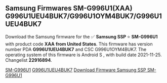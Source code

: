 <h2>Samsung Firmwares SM-G996U1(XAA) G996U1UEU4BUK7/G996U1OYM4BUK7/G996U1UEU4BUK7</h2>
Download the Samsung firmware for the ✅ <strong>Samsung SSP </strong> ⭐ <strong>SM-G996U1</strong> with product code <strong>XAA</strong> <strong> from United States</strong>. This firmware has version number PDA <strong>G996U1UEU4BUK7</strong> and CSC G996U1OYM4BUK7. The operating system of this firmware is Android S , with build date 2021-11-25. Changelist <strong>22916894</strong>.


[SM-G996U1](https://samfirm.shop/samsung/model/SM-G996U1)
[G996U1UEU4BUK7](https://samfirm.shop/samsung/pda/G996U1UEU4BUK7)
[Download Firmware Samsung SSP SM-G996U1](https://samfirm.shop/samsung/firmware/477471)
